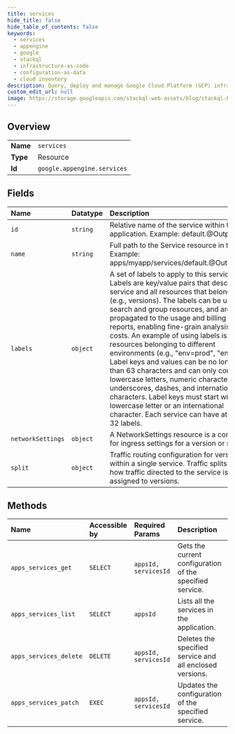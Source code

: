 ```yaml
---
title: services
hide_title: false
hide_table_of_contents: false
keywords:
  - services
  - appengine
  - google    
  - stackql
  - infrastructure-as-code
  - configuration-as-data
  - cloud inventory
description: Query, deploy and manage Google Cloud Platform (GCP) infrastructure and resources using SQL
custom_edit_url: null
image: https://storage.googleapis.com/stackql-web-assets/blog/stackql-blog-post-featured-image.png
---
```

  
    

## Overview
<table><tbody>
<tr><td><b>Name</b></td><td><code>services</code></td></tr>
<tr><td><b>Type</b></td><td>Resource</td></tr>
<tr><td><b>Id</b></td><td><code>google.appengine.services</code></td></tr>
</tbody></table>

## Fields
| Name | Datatype | Description |
|:-----|:---------|:------------|
| `id` | `string` | Relative name of the service within the application. Example: default.@OutputOnly |
| `name` | `string` | Full path to the Service resource in the API. Example: apps/myapp/services/default.@OutputOnly |
| `labels` | `object` | A set of labels to apply to this service. Labels are key/value pairs that describe the service and all resources that belong to it (e.g., versions). The labels can be used to search and group resources, and are propagated to the usage and billing reports, enabling fine-grain analysis of costs. An example of using labels is to tag resources belonging to different environments (e.g., "env=prod", "env=qa"). Label keys and values can be no longer than 63 characters and can only contain lowercase letters, numeric characters, underscores, dashes, and international characters. Label keys must start with a lowercase letter or an international character. Each service can have at most 32 labels. |
| `networkSettings` | `object` | A NetworkSettings resource is a container for ingress settings for a version or service. |
| `split` | `object` | Traffic routing configuration for versions within a single service. Traffic splits define how traffic directed to the service is assigned to versions. |
## Methods
| Name | Accessible by | Required Params | Description |
|:-----|:--------------|:----------------|:------------|
| `apps_services_get` | `SELECT` | `appsId, servicesId` | Gets the current configuration of the specified service. |
| `apps_services_list` | `SELECT` | `appsId` | Lists all the services in the application. |
| `apps_services_delete` | `DELETE` | `appsId, servicesId` | Deletes the specified service and all enclosed versions. |
| `apps_services_patch` | `EXEC` | `appsId, servicesId` | Updates the configuration of the specified service. |
